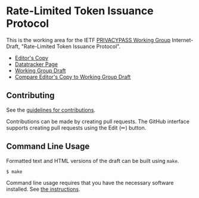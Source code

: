 # Rate-Limited Token Issuance Protocol

This is the working area for the IETF [PRIVACYPASS Working Group](https://datatracker.ietf.org/wg/privacypass/documents/) Internet-Draft, "Rate-Limited Token Issuance Protocol".

* [Editor's Copy](https://ietf-wg-privacypass.github.io/draft-ietf-privacypass-rate-limit-tokens/#go.draft-ietf-privacypass-rate-limit-tokens.html)
* [Datatracker Page](https://datatracker.ietf.org/doc/draft-ietf-privacypass-rate-limit-tokens)
* [Working Group Draft](https://datatracker.ietf.org/doc/html/draft-ietf-privacypass-rate-limit-tokens)
* [Compare Editor's Copy to Working Group Draft](https://ietf-wg-privacypass.github.io/draft-ietf-privacypass-rate-limit-tokens/#go.draft-ietf-privacypass-rate-limit-tokens.diff)


## Contributing

See the
[guidelines for contributions](https://github.com/ietf-wg-privacypass/draft-ietf-privacypass-rate-limit-tokens/blob/main/CONTRIBUTING.md).

Contributions can be made by creating pull requests.
The GitHub interface supports creating pull requests using the Edit (✏) button.


## Command Line Usage

Formatted text and HTML versions of the draft can be built using `make`.

```sh
$ make
```

Command line usage requires that you have the necessary software installed. See
[the instructions](https://github.com/martinthomson/i-d-template/blob/main/doc/SETUP.md).

